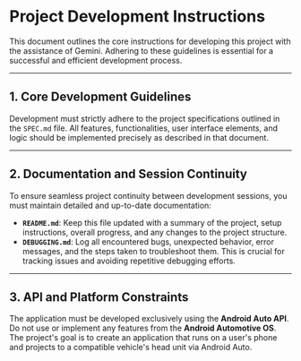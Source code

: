 # Project Development Instructions

This document outlines the core instructions for developing this project with the assistance of Gemini. Adhering to these guidelines is essential for a successful and efficient development process.

---

## 1. Core Development Guidelines

Development must strictly adhere to the project specifications outlined in the `SPEC.md` file. All features, functionalities, user interface elements, and logic should be implemented precisely as described in that document.

---

## 2. Documentation and Session Continuity

To ensure seamless project continuity between development sessions, you must maintain detailed and up-to-date documentation:

* **`README.md`**: Keep this file updated with a summary of the project, setup instructions, overall progress, and any changes to the project structure.
* **`DEBUGGING.md`**: Log all encountered bugs, unexpected behavior, error messages, and the steps taken to troubleshoot them. This is crucial for tracking issues and avoiding repetitive debugging efforts.

---

## 3. API and Platform Constraints

The application must be developed exclusively using the **Android Auto API**. Do not use or implement any features from the **Android Automotive OS**. The project's goal is to create an application that runs on a user's phone and projects to a compatible vehicle's head unit via Android Auto.
